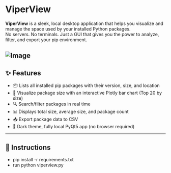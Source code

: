 # ViperView

**ViperView** is a sleek, local desktop application that helps you visualize and manage the space used by your installed Python packages.  
No servers. No terminals. Just a GUI that gives you the power to analyze, filter, and export your pip environment.

![Image](https://github.com/user-attachments/assets/602318b5-4942-4a2b-965a-3ef0aa092b46)
---

## ✨ Features

- 📦 Lists all installed pip packages with their version, size, and location
- 💾 Visualize package size with an interactive Plotly bar chart (Top 20 by size)
- 🔍 Search/filter packages in real time
- 📊 Displays total size, average size, and package count
- 📥 Export package data to CSV
- 🌙 Dark theme, fully local PyQt5 app (no browser required)

---

## 🧰 Instructions

- pip install -r requirements.txt
- run python viperview.py


